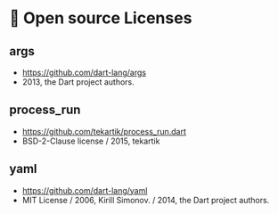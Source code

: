 # 📜 Open source Licenses
## args
 * https://github.com/dart-lang/args
 * 2013, the Dart project authors.

## process_run
 * https://github.com/tekartik/process_run.dart
 * BSD-2-Clause license / 2015, tekartik

## yaml
 * https://github.com/dart-lang/yaml
 * MIT License / 2006, Kirill Simonov. / 2014, the Dart project authors.